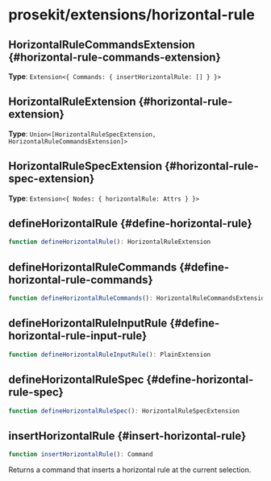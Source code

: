 # prosekit/extensions/horizontal-rule

## HorizontalRuleCommandsExtension {#horizontal-rule-commands-extension}

**Type**: `Extension<{ Commands: { insertHorizontalRule: [] } }>`

## HorizontalRuleExtension {#horizontal-rule-extension}

**Type**: `Union<[HorizontalRuleSpecExtension, HorizontalRuleCommandsExtension]>`

## HorizontalRuleSpecExtension {#horizontal-rule-spec-extension}

**Type**: `Extension<{ Nodes: { horizontalRule: Attrs } }>`

## defineHorizontalRule {#define-horizontal-rule}

```ts
function defineHorizontalRule(): HorizontalRuleExtension
```

## defineHorizontalRuleCommands {#define-horizontal-rule-commands}

```ts
function defineHorizontalRuleCommands(): HorizontalRuleCommandsExtension
```

## defineHorizontalRuleInputRule {#define-horizontal-rule-input-rule}

```ts
function defineHorizontalRuleInputRule(): PlainExtension
```

## defineHorizontalRuleSpec {#define-horizontal-rule-spec}

```ts
function defineHorizontalRuleSpec(): HorizontalRuleSpecExtension
```

## insertHorizontalRule {#insert-horizontal-rule}

```ts
function insertHorizontalRule(): Command
```

Returns a command that inserts a horizontal rule at the current selection.
